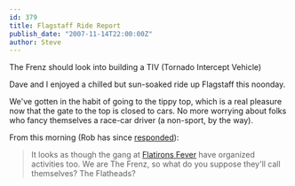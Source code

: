 ```yaml
---
id: 379
title: Flagstaff Ride Report
publish_date: "2007-11-14T22:00:00Z"
author: Steve
---
```

The Frenz should look into building a TIV (Tornado Intercept Vehicle)

Dave and I enjoyed a chilled but sun-soaked ride up Flagstaff this noonday.

We've gotten in the habit of going to the tippy top, which is a real pleasure now that the gate to the top is closed to cars. No more worrying about folks who fancy themselves a race-car driver (a non-sport, by the way).

From this morning (Rob has since [responded](http://www.flagstafffrenzy.org/2007/11/14/flagstaff-ride-report-37#comment-557)):

> It looks as though the gang at [Flatirons Fever](http://flatironsfever.blogspot.com/) have organized activities too. We are The Frenz, so what do you suppose they'll call themselves? The Flatheads?
